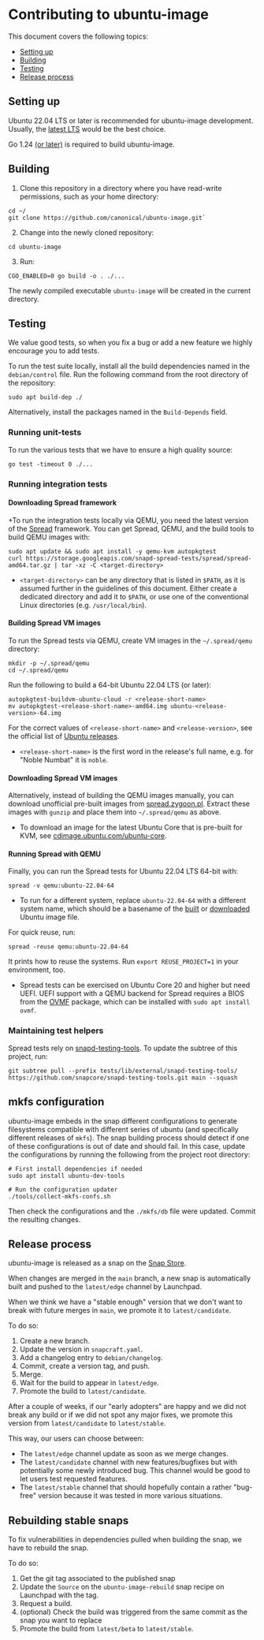 # Contributing to ubuntu-image

This document covers the following topics:

* [Setting up](#setting-up)
* [Building](#building)
* [Testing](#testing)
* [Release process](#release-process)


## Setting up

Ubuntu 22.04 LTS or later is recommended for ubuntu-image development.
Usually, the [latest LTS](https://releases.ubuntu.com/) would be the best choice.

Go 1.24 [(or later)](https://snapcraft.io/go) is required to build ubuntu-image.


## Building

1. Clone this repository in a directory where you have read-write permissions, such as your home directory: 
```
cd ~/
git clone https://github.com/canonical/ubuntu-image.git`
```
2. Change into the newly cloned repository:
```
cd ubuntu-image
```
3. Run:
```
CGO_ENABLED=0 go build -o . ./...
```

The newly compiled executable `ubuntu-image` will be created in the current directory. 


## Testing

We value good tests, so when you fix a bug or add a new feature we highly encourage you to add tests.

To run the test suite locally, install all the build dependencies named in the `debian/control` file. Run the following command from the root directory of the repository:
```
sudo apt build-dep ./
```

Alternatively, install the packages named in the `Build-Depends` field.


### Running unit-tests

To run the various tests that we have to ensure a high quality source:
```
go test -timeout 0 ./...
```

### Running integration tests

#### Downloading Spread framework

+To run the integration tests locally via QEMU, you need the latest version of the [Spread](https://github.com/snapcore/spread) framework. You can get Spread, QEMU, and the build tools to build QEMU images with:
```
sudo apt update && sudo apt install -y qemu-kvm autopkgtest
curl https://storage.googleapis.com/snapd-spread-tests/spread/spread-amd64.tar.gz | tar -xz -C <target-directory>
```

* `<target-directory>` can be any directory that is listed in `$PATH`, as it is assumed further in the guidelines of this document. Either create a dedicated directory and add it to `$PATH`, or use one of the conventional Linux directories (e.g. `/usr/local/bin`).

#### Building Spread VM images

To run the Spread tests via QEMU, create VM images in the
`~/.spread/qemu` directory:
```
mkdir -p ~/.spread/qemu
cd ~/.spread/qemu
```

Run the following to build a 64-bit Ubuntu 22.04 LTS (or later):
```
autopkgtest-buildvm-ubuntu-cloud -r <release-short-name>
mv autopkgtest-<release-short-name>-amd64.img ubuntu-<release-version>-64.img  
```

For the correct values of `<release-short-name>` and `<release-version>`, see the official list of [Ubuntu releases](https://wiki.ubuntu.com/Releases). 

* `<release-short-name>` is the first word in the release's full name, 
e.g. for "Noble Numbat" it is `noble`.

#### Downloading Spread VM images

Alternatively, instead of building the QEMU images manually, you can download unofficial pre-built images from [spread.zygoon.pl](https://spread.zygoon.pl/). Extract these images with `gunzip` and place them into `~/.spread/qemu` as above.

* To download an image for the latest Ubuntu Core that is pre-built for KVM, see [cdimage.ubuntu.com/ubuntu-core](https://cdimage.ubuntu.com/ubuntu-core/).


#### Running Spread with QEMU

Finally, you can run the Spread tests for Ubuntu 22.04 LTS 64-bit with:
```
spread -v qemu:ubuntu-22.04-64
```

* To run for a different system, replace `ubuntu-22.04-64` with a different system name, which should be a basename of the [built](#building-spread-vm-images) or [downloaded](#downloading-spread-vm-images) Ubuntu image file.

For quick reuse, run:
```
spread -reuse qemu:ubuntu-22.04-64
```

It prints how to reuse the systems. Run `export REUSE_PROJECT=1` in your environment, too.

* Spread tests can be exercised on Ubuntu Core 20 and higher but need UEFI. UEFI support with a QEMU backend for Spread requires a BIOS from the [OVMF](https://wiki.ubuntu.com/UEFI/OVMF) package, which can be installed with `sudo apt install ovmf`.


### Maintaining test helpers

Spread tests rely on [snapd-testing-tools](https://github.com/snapcore/snapd-testing-tools). To update the subtree of this project, run:
```
git subtree pull --prefix tests/lib/external/snapd-testing-tools/ https://github.com/snapcore/snapd-testing-tools.git main --squash
```


## mkfs configuration

ubuntu-image embeds in the snap different configurations to generate filesystems compatible with different series of ubuntu (and specifically different releases of `mkfs`). The snap building process should detect if one of these configurations is out of date and should fail. In this case, update the configurations by running the following from the project root directory:
```
# First install dependencies if needed
sudo apt install ubuntu-dev-tools

# Run the configuration updater
./tools/collect-mkfs-confs.sh
```

Then check the configurations and the `./mkfs/db` file were updated. Commit the resulting changes.


## Release process

ubuntu-image is released as a snap on the [Snap Store](https://snapcraft.io/ubuntu-image).

When changes are merged in the `main` branch, a new snap is automatically built and pushed to the `latest/edge` channel by Launchpad.

When we think we have a "stable enough" version that we don't want to break with future merges in `main`, we promote it to `latest/candidate`. 

To do so:
1. Create a new branch.
2. Update the version in `snapcraft.yaml`.
3. Add a changelog entry to `debian/changelog`.
4. Commit, create a version tag, and push.
5. Merge.
6. Wait for the build to appear in `latest/edge`.
7. Promote the build to `latest/candidate`.

After a couple of weeks, if our "early adopters" are happy and we did not break any build or if we did not spot any major fixes, we promote this version from `latest/candidate` to `latest/stable`.

This way, our users can choose between:

- The `latest/edge` channel update as soon as we merge changes.
- The `latest/candidate` channel with new features/bugfixes but with potentially some newly introduced bug. This channel would be good to let users test requested features.
- The `latest/stable` channel that should hopefully contain a rather "bug-free" version because it was tested in more various situations.


## Rebuilding stable snaps

To fix vulnerabilities in dependencies pulled when building the snap, we have to rebuild the snap.

To do so:
1. Get the git tag associated to the published snap
2. Update the `Source` on the `ubuntu-image-rebuild` snap recipe on Launchpad with the tag.
3. Request a build.
4. (optional) Check the build was triggered from the same commit as the snap you want to replace
5. Promote the build from `latest/beta` to `latest/stable`.
